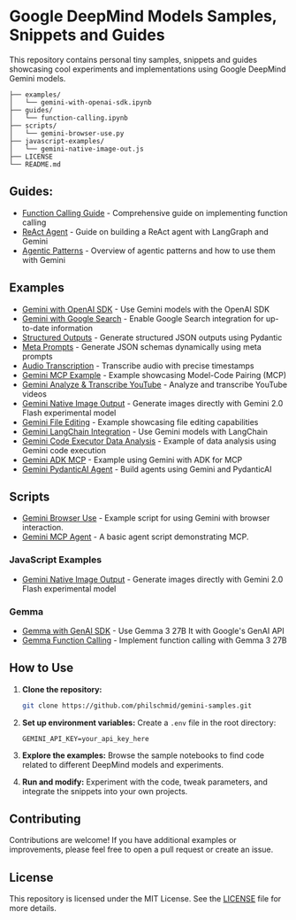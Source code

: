 # Google DeepMind Models Samples, Snippets and Guides

This repository contains personal tiny samples, snippets and guides showcasing cool experiments and implementations using Google DeepMind Gemini models.

```
├── examples/
│   └── gemini-with-openai-sdk.ipynb
├── guides/
│   └── function-calling.ipynb
├── scripts/
│   └── gemini-browser-use.py
├── javascript-examples/
│   └── gemini-native-image-out.js
├── LICENSE
└── README.md
```

## Guides:

- [Function Calling Guide](guides/function-calling.ipynb) - Comprehensive guide on implementing function calling
- [ReAct Agent](guides/langgraph-react-agent.ipynb) - Guide on building a ReAct agent with LangGraph and Gemini
- [Agentic Patterns](guides/agentic-pattern.ipynb) - Overview of agentic patterns and how to use them with Gemini

## Examples

- [Gemini with OpenAI SDK](examples/gemini-with-openai-sdk.ipynb) - Use Gemini models with the OpenAI SDK
- [Gemini with Google Search](examples/gemini-google-search.ipynb) - Enable Google Search integration for up-to-date information
- [Structured Outputs](examples/gemini-structured-outputs.ipynb) - Generate structured JSON outputs using Pydantic
- [Meta Prompts](examples/gemini-meta-prompt-structured-outputs.ipynb) - Generate JSON schemas dynamically using meta prompts
- [Audio Transcription](examples/gemini-transcribe-with-timestamps.ipynb) - Transcribe audio with precise timestamps
- [Gemini MCP Example](examples/gemini-mcp-example.ipynb) - Example showcasing Model-Code Pairing (MCP)
- [Gemini Analyze & Transcribe YouTube](examples/gemini-analyze-transcribe-youtube.ipynb) - Analyze and transcribe YouTube videos
- [Gemini Native Image Output](examples/gemini-native-image-out.ipynb) - Generate images directly with Gemini 2.0 Flash experimental model
- [Gemini File Editing](examples/gemini-file-editing.ipynb) - Example showcasing file editing capabilities
- [Gemini LangChain Integration](examples/gemini-langchain.ipynb) - Use Gemini models with LangChain
- [Gemini Code Executor Data Analysis](examples/gemini-code-executor-data-analysis.ipynb) - Example of data analysis using Gemini code execution
- [Gemini ADK MCP](examples/gemini-adk-mcp.ipynb) - Example using Gemini with ADK for MCP
- [Gemini PydanticAI Agent](examples/gemini-pydanticai-agent.ipynb) - Build agents using Gemini and PydanticAI


## Scripts
- [Gemini Browser Use](scripts/gemini-browser-use.py) - Example script for using Gemini with browser interaction.
- [Gemini MCP Agent](scripts/gemini-mcp-agent.py) - A basic agent script demonstrating MCP.

### JavaScript Examples

- [Gemini Native Image Output](javascript-examples/gemini-native-image-out.js) - Generate images directly with Gemini 2.0 Flash experimental model


### Gemma

- [Gemma with GenAI SDK](examples/gemma-with-genai-sdk.ipynb) - Use Gemma 3 27B It with Google's GenAI API
- [Gemma Function Calling](examples/gemma-function-calling.ipynb) - Implement function calling with Gemma 3 27B

## How to Use

1. **Clone the repository:**
    ```bash
    git clone https://github.com/philschmid/gemini-samples.git
    ```

2. **Set up environment variables:**
   Create a `.env` file in the root directory:
   ```
   GEMINI_API_KEY=your_api_key_here
   ```

3. **Explore the examples:** Browse the sample notebooks to find code related to different DeepMind models and experiments.

4. **Run and modify:** Experiment with the code, tweak parameters, and integrate the snippets into your own projects.

## Contributing

Contributions are welcome! If you have additional examples or improvements, please feel free to open a pull request or create an issue.

## License

This repository is licensed under the MIT License. See the [LICENSE](LICENSE) file for more details.